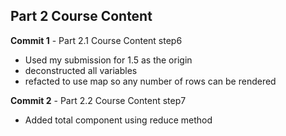 ## Part 2 Course Content


**Commit 1** - Part 2.1 Course Content step6

- Used my submission for 1.5 as the origin
- deconstructed all variables
- refacted to use map so any number of rows can be rendered


**Commit 2** - Part 2.2 Course Content step7

- Added total component using reduce method
